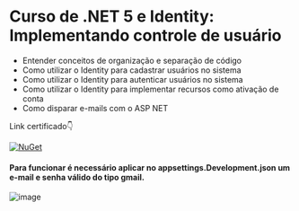 
# Curso de .NET 5 e Identity: Implementando controle de usuário
- Entender conceitos de organização e separação de código
- Como utilizar o Identity para cadastrar usuários no sistema
- Como utilizar o Identity para autenticar usuários no sistema
- Como utilizar o Identity para implementar recursos como ativação de conta
- Como disparar e-mails com o ASP NET


Link certificado👇

 [![NuGet](https://img.shields.io/static/v1?label=CERTIFICADO_ALURA&message=VERIFICADO&color=blue)](https://cursos.alura.com.br/certificate/89658cdb-ebf7-414b-8db4-55494ab6cde3)
 
 
#### Para funcionar é necessário aplicar no appsettings.Development.json um e-mail e senha válido do tipo gmail.

 ![image](https://user-images.githubusercontent.com/49282334/148424537-903826b2-2a28-48a8-b69d-76d656d41617.png)
